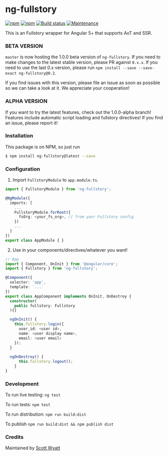 # ng-fullstory

[![npm](https://img.shields.io/npm/v/ng-fullstory.svg)](https://www.npmjs.com/package/ng-fullstory)
[![npm](https://img.shields.io/npm/dm/ng-fullstory.svg)](https://www.npmjs.com/ng-fullstory)
[![Build status][ci-image]][ci-url]
[![Maintenance](https://img.shields.io/maintenance/yes/2019.svg)]()

This is an Fullstory wrapper for Angular 5+ that supports AoT and SSR.

### BETA VERSION

`master` is now hosting the 1.0.0 beta version of `ng-fullstory`. If you need to make changes to the latest stable version, please PR against `0.x.x`. If you need to use the last 0.x version, please run `npm install --save --save-exact ng-fullstory@0.2`.

If you find issues with this version, please file an issue as soon as possible so we can take a look at it. We appreciate your cooperation!

### ALPHA VERSION
If you want to try the latest features, check out the 1.0.0-alpha branch! Features include automatic script loading and fullstory directives! If you find an issue, please report it!

### Installation

This package is on NPM, so just run
 ```sh
$ npm install ng-fullstory@latest --save
 ```

### Configuration

1. Import `FullstoryModule` to `app.module.ts`.

```ts
import { FullstoryModule } from 'ng-fullstory';

@NgModule({
  imports: [
    ...
    FullstoryModule.forRoot({
      fsOrg: <your_fs_org>, // from your Fullstory config
    })
    ...
  ]
})
export class AppModule { }
```

2. Use in your components/directives/whatever you want!

```ts
// App
import { Component, OnInit } from '@angular/core';
import { Fullstory } from 'ng-fullstory';

@Component({
  selector: 'app',
  template: `...`
})
export class AppComponent implements OnInit, OnDestroy {
  constructor(
    public fullstory: Fullstory
  ){}

  ngOnInit() {
    this.fullstory.login({
      user_id: <user id>,
      name: <user display name>,
      email: <user email>
    });
  }
  
  ngOnDestroy() {
      this.fullstory.logout();
    }
}
```

### Development
To run live testing: `ng test`

To run tests: `npm test`

To run distribution: `npm run build:dist`

To publish `npm run build:dist && npm publish dist`


### Credits
Maintained by [Scott Wyatt](https://github.com/scott-wyatt)


[ci-image]: https://img.shields.io/circleci/project/github/CaliStyle/ng-fullstory/master.svg
[ci-url]: https://circleci.com/gh/CaliStyle/ng-fullstory/tree/master
